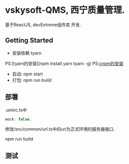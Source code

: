 # vskysoft-QMS, 西宁质量管理.

基于ReactJS, devExtreme组件库 开发.

## Getting Started

* 安装依赖 tyarn

PS:[tyarn的安装](npm install yarn tyarn -g)
PS:[cnpm的安装](https://developer.aliyun.com/mirror/NPM?from=tnpm)

* 启动: npm start
* 打包: npm run build

## 部署

.umirc.ts中

``` js
mock: false,
```

修改/src/common/url.ts中的uri为正式环境的服务器接口.

npm run build

## 测试
